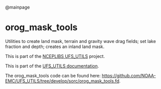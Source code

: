 @mainpage

# orog_mask_tools

Utilities to create land mask, terrain and gravity wave drag fields;
set lake fraction and depth; creates an inland land mask.

This is part of the [NCEPLIBS
UFS_UTILS](https://github.com/NOAA-EMC/UFS_UTILS) project.

This is part of the <a href="../index.html">UFS_UTILS documentation</a>.

The orog_mask_tools code can be found here:
https://github.com/NOAA-EMC/UFS_UTILS/tree/develop/sorc/orog_mask_tools.fd.

